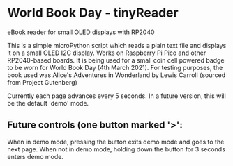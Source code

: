# World Book Day - tinyReader
 eBook reader for small OLED displays with RP2040

This is a simple microPython script which reads a plain text file and displays it on a small OLED I2C display. Works on Raspberry Pi Pico and other RP2040-based boards. It is being used for a small coin cell powered badge to be worn for World Book Day (4th March 2021). For testing purposes, the book used was Alice's Adventures in Wonderland by Lewis Carroll (sourced from Project Gutenberg)

Currently each page advances every 5 seconds. In a future version, this will be the default 'demo' mode.

## Future controls (one button marked '>':
When in demo mode, pressing the button exits demo mode and goes to the next page.
When not in demo mode, holding down the button for 3 seconds enters demo mode.
